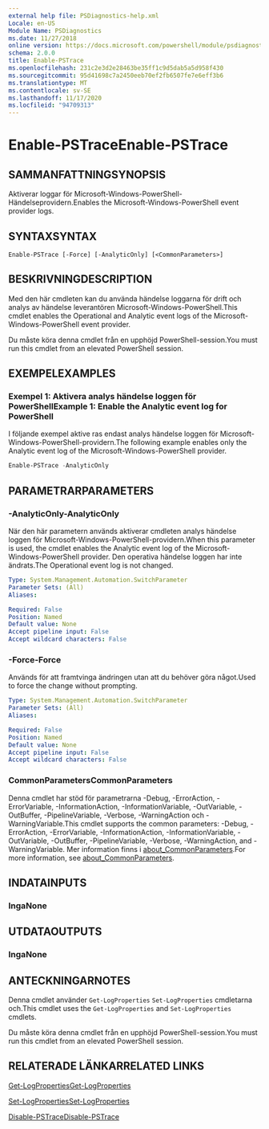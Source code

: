 ```yaml
---
external help file: PSDiagnostics-help.xml
Locale: en-US
Module Name: PSDiagnostics
ms.date: 11/27/2018
online version: https://docs.microsoft.com/powershell/module/psdiagnostics/enable-pstrace?view=powershell-7.2&WT.mc_id=ps-gethelp
schema: 2.0.0
title: Enable-PSTrace
ms.openlocfilehash: 231c2e3d2e28463be35ff1c9d5dab5a5d958f430
ms.sourcegitcommit: 95d41698c7a2450eeb70ef2fb6507fe7e6eff3b6
ms.translationtype: MT
ms.contentlocale: sv-SE
ms.lasthandoff: 11/17/2020
ms.locfileid: "94709313"
---
```

# <span data-ttu-id="d4586-102">Enable-PSTrace</span><span class="sxs-lookup"><span data-stu-id="d4586-102">Enable-PSTrace</span></span>

## <span data-ttu-id="d4586-103">SAMMANFATTNING</span><span class="sxs-lookup"><span data-stu-id="d4586-103">SYNOPSIS</span></span>
<span data-ttu-id="d4586-104">Aktiverar loggar för Microsoft-Windows-PowerShell-Händelseprovidern.</span><span class="sxs-lookup"><span data-stu-id="d4586-104">Enables the Microsoft-Windows-PowerShell event provider logs.</span></span>

## <span data-ttu-id="d4586-105">SYNTAX</span><span class="sxs-lookup"><span data-stu-id="d4586-105">SYNTAX</span></span>

```
Enable-PSTrace [-Force] [-AnalyticOnly] [<CommonParameters>]
```

## <span data-ttu-id="d4586-106">BESKRIVNING</span><span class="sxs-lookup"><span data-stu-id="d4586-106">DESCRIPTION</span></span>

<span data-ttu-id="d4586-107">Med den här cmdleten kan du använda händelse loggarna för drift och analys av händelse leverantören Microsoft-Windows-PowerShell.</span><span class="sxs-lookup"><span data-stu-id="d4586-107">This cmdlet enables the Operational and Analytic event logs of the Microsoft-Windows-PowerShell event provider.</span></span>

<span data-ttu-id="d4586-108">Du måste köra denna cmdlet från en upphöjd PowerShell-session.</span><span class="sxs-lookup"><span data-stu-id="d4586-108">You must run this cmdlet from an elevated PowerShell session.</span></span>

## <span data-ttu-id="d4586-109">EXEMPEL</span><span class="sxs-lookup"><span data-stu-id="d4586-109">EXAMPLES</span></span>

### <span data-ttu-id="d4586-110">Exempel 1: Aktivera analys händelse loggen för PowerShell</span><span class="sxs-lookup"><span data-stu-id="d4586-110">Example 1: Enable the Analytic event log for PowerShell</span></span>

<span data-ttu-id="d4586-111">I följande exempel aktive ras endast analys händelse loggen för Microsoft-Windows-PowerShell-providern.</span><span class="sxs-lookup"><span data-stu-id="d4586-111">The following example enables only the Analytic event log of the Microsoft-Windows-PowerShell provider.</span></span>

```powershell
Enable-PSTrace -AnalyticOnly
```

## <span data-ttu-id="d4586-112">PARAMETRAR</span><span class="sxs-lookup"><span data-stu-id="d4586-112">PARAMETERS</span></span>

### <span data-ttu-id="d4586-113">-AnalyticOnly</span><span class="sxs-lookup"><span data-stu-id="d4586-113">-AnalyticOnly</span></span>

<span data-ttu-id="d4586-114">När den här parametern används aktiverar cmdleten analys händelse loggen för Microsoft-Windows-PowerShell-providern.</span><span class="sxs-lookup"><span data-stu-id="d4586-114">When this parameter is used, the cmdlet enables the Analytic event log of the Microsoft-Windows-PowerShell provider.</span></span> <span data-ttu-id="d4586-115">Den operativa händelse loggen har inte ändrats.</span><span class="sxs-lookup"><span data-stu-id="d4586-115">The Operational event log is not changed.</span></span>

```yaml
Type: System.Management.Automation.SwitchParameter
Parameter Sets: (All)
Aliases:

Required: False
Position: Named
Default value: None
Accept pipeline input: False
Accept wildcard characters: False
```

### <span data-ttu-id="d4586-116">-Force</span><span class="sxs-lookup"><span data-stu-id="d4586-116">-Force</span></span>

<span data-ttu-id="d4586-117">Används för att framtvinga ändringen utan att du behöver göra något.</span><span class="sxs-lookup"><span data-stu-id="d4586-117">Used to force the change without prompting.</span></span>

```yaml
Type: System.Management.Automation.SwitchParameter
Parameter Sets: (All)
Aliases:

Required: False
Position: Named
Default value: None
Accept pipeline input: False
Accept wildcard characters: False
```

### <span data-ttu-id="d4586-118">CommonParameters</span><span class="sxs-lookup"><span data-stu-id="d4586-118">CommonParameters</span></span>
<span data-ttu-id="d4586-119">Denna cmdlet har stöd för parametrarna -Debug, -ErrorAction, -ErrorVariable, -InformationAction, -InformationVariable, -OutVariable, -OutBuffer, -PipelineVariable, -Verbose, -WarningAction och -WarningVariable.</span><span class="sxs-lookup"><span data-stu-id="d4586-119">This cmdlet supports the common parameters: -Debug, -ErrorAction, -ErrorVariable, -InformationAction, -InformationVariable, -OutVariable, -OutBuffer, -PipelineVariable, -Verbose, -WarningAction, and -WarningVariable.</span></span> <span data-ttu-id="d4586-120">Mer information finns i [about_CommonParameters](https://go.microsoft.com/fwlink/?LinkID=113216).</span><span class="sxs-lookup"><span data-stu-id="d4586-120">For more information, see [about_CommonParameters](https://go.microsoft.com/fwlink/?LinkID=113216).</span></span>

## <span data-ttu-id="d4586-121">INDATA</span><span class="sxs-lookup"><span data-stu-id="d4586-121">INPUTS</span></span>

### <span data-ttu-id="d4586-122">Inga</span><span class="sxs-lookup"><span data-stu-id="d4586-122">None</span></span>

## <span data-ttu-id="d4586-123">UTDATA</span><span class="sxs-lookup"><span data-stu-id="d4586-123">OUTPUTS</span></span>

### <span data-ttu-id="d4586-124">Inga</span><span class="sxs-lookup"><span data-stu-id="d4586-124">None</span></span>

## <span data-ttu-id="d4586-125">ANTECKNINGAR</span><span class="sxs-lookup"><span data-stu-id="d4586-125">NOTES</span></span>

<span data-ttu-id="d4586-126">Denna cmdlet använder `Get-LogProperties` `Set-LogProperties` cmdletarna och.</span><span class="sxs-lookup"><span data-stu-id="d4586-126">This cmdlet uses the `Get-LogProperties` and `Set-LogProperties` cmdlets.</span></span>

<span data-ttu-id="d4586-127">Du måste köra denna cmdlet från en upphöjd PowerShell-session.</span><span class="sxs-lookup"><span data-stu-id="d4586-127">You must run this cmdlet from an elevated PowerShell session.</span></span>

## <span data-ttu-id="d4586-128">RELATERADE LÄNKAR</span><span class="sxs-lookup"><span data-stu-id="d4586-128">RELATED LINKS</span></span>

[<span data-ttu-id="d4586-129">Get-LogProperties</span><span class="sxs-lookup"><span data-stu-id="d4586-129">Get-LogProperties</span></span>](Get-LogProperties.md)

[<span data-ttu-id="d4586-130">Set-LogProperties</span><span class="sxs-lookup"><span data-stu-id="d4586-130">Set-LogProperties</span></span>](Set-LogProperties.md)

[<span data-ttu-id="d4586-131">Disable-PSTrace</span><span class="sxs-lookup"><span data-stu-id="d4586-131">Disable-PSTrace</span></span>](Disable-PSTrace.md)


